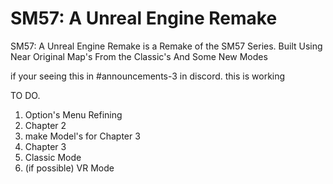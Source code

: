 # SM57: A Unreal Engine Remake

SM57: A Unreal Engine Remake is a Remake of the SM57 Series. Built Using Near Original Map's From the Classic's And Some New Modes

if your seeing this in #announcements-3 in discord. this is working

TO DO. 
1. Option's Menu Refining
2. Chapter 2
3. make Model's for Chapter 3
4. Chapter 3
5. Classic Mode
6. (if possible) VR Mode
